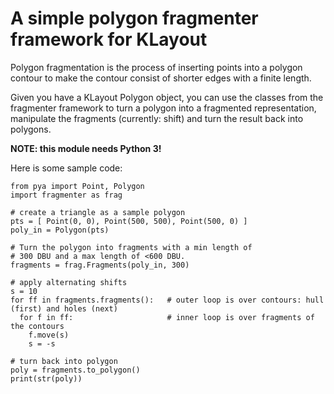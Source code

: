 
# A simple polygon fragmenter framework for KLayout

Polygon fragmentation is the process of inserting points into a polygon 
contour to make the contour consist of shorter edges with a finite length.

Given you have a KLayout Polygon object, you can use the classes from
the fragmenter framework to turn a polygon into a fragmented representation,
manipulate the fragments (currently: shift) and turn the result back into
polygons.

**NOTE: this module needs Python 3!**

Here is some sample code:

```
from pya import Point, Polygon
import fragmenter as frag

# create a triangle as a sample polygon
pts = [ Point(0, 0), Point(500, 500), Point(500, 0) ]
poly_in = Polygon(pts)

# Turn the polygon into fragments with a min length of 
# 300 DBU and a max length of <600 DBU.
fragments = frag.Fragments(poly_in, 300)

# apply alternating shifts
s = 10
for ff in fragments.fragments():   # outer loop is over contours: hull (first) and holes (next)
  for f in ff:                     # inner loop is over fragments of the contours
    f.move(s)
    s = -s
    
# turn back into polygon
poly = fragments.to_polygon()
print(str(poly))
```

